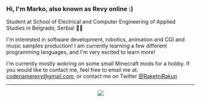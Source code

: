 ### Hi, I'm Marko, also known as Revy online :)

Student at School of Electrical and Computer Engineering of Applied Studies in Belgrade, Serbia! 👨‍🎓

I'm interested in software development, robotics, animation and CGI and music samples production! I am currently learning a few different programming languages, and I'm very excited to learn more!

I'm currently mostly wokring on some small Minecraft mods for a hobby.
If you would like to contact me, feel free to email me at: codenamerevy@gmail.com, or contact me on Twitter [@RaketniRakun](https://twitter.com/RaketniRakun "Rocket Raccoon")
<hr>
<p align="center"><img src="https://gist.githubusercontent.com/T-Jedsada/dbee22959762fa6c0ccad8153830b51a/raw/8957088c2e31dba6d72ce86c615cb3c7bb7f0b0c/nyan-cat.gif"></p>
</p>
